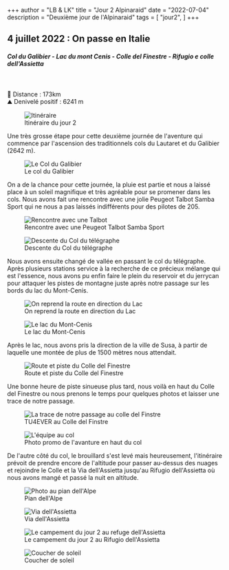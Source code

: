 +++
author = "LB & LK"
title = "Jour 2 Alpinaraid"
date = "2022-07-04"
description = "Deuxième jour de l'Alpinaraid"
tags = [
    "jour2",
]
+++

## 4 juillet 2022 : On passe en Italie
##### Col du Galibier - Lac du mont Cenis - Colle del Finestre - Rifugio e colle dell'Assietta
<br />

📏 Distance : 173km<br />
⛰️ Denivelé positif : 6241 m

<figure>
    <img loading="lazy" class="image-article" src="/images/day2/map2.jpg" alt="Itinéraire">
    <figcaption class="figure-caption">Itinéraire du jour 2</figcaption>
</figure>

Une très grosse étape pour cette deuxième journée de l'aventure qui commence par l'ascension des traditionnels cols du Lautaret et du Galibier (2642 m).

<figure>
    <img loading="lazy" class="image-article" src="/images/day2/IMG_0127.jpg" alt="Le Col du Galibier">
    <figcaption class="figure-caption">Le col du Galibier</figcaption>
</figure>

On a de la chance pour cette journée, la pluie est partie et nous a laissé place à un soleil magnifique et très agréable pour se promener dans les cols. Nous avons fait une rencontre avec une jolie Peugeot Talbot Samba Sport qui ne nous a pas laissés indifférents pour des pilotes de 205.

<figure>
    <img loading="lazy" class="image-article" src="/images/day2/IMG_0130.jpg" alt="Rencontre avec une Talbot">
    <figcaption class="figure-caption">Rencontre avec une Peugeot Talbot Samba Sport</figcaption>
</figure>
<figure>
    <img loading="lazy" class="image-article" src="/images/day2/IMG_0157.jpg" alt="Descente du Col du télégraphe">
    <figcaption class="figure-caption">Descente du Col du télégraphe</figcaption>
</figure>

Nous avons ensuite changé de vallée en passant le col du télégraphe. Après plusieurs stations service à la recherche de ce précieux mélange qui est l'essence, nous avons pu enfin faire le plein du reservoir et du jerrycan pour attaquer les pistes de montagne juste après notre passage sur les bords du lac du Mont-Cenis.

<figure>
    <img loading="lazy" class="image-article" src="/images/day2/J2_(2).jpg" alt="On reprend la route en direction du Lac">
    <figcaption class="figure-caption">On reprend la route en direction du Lac</figcaption>
</figure>
<figure>
    <img loading="lazy" class="image-article" src="/images/day2/J2_(6).jpg" alt="Le lac du Mont-Cenis">
    <figcaption class="figure-caption">Le lac du Mont-Cenis</figcaption>
</figure>

Après le lac, nous avons pris la direction de la ville de Susa, à partir de laquelle une montée de plus de 1500 mètres nous attendait. 

<figure>
    <img loading="lazy" class="image-article" src="/images/day2/j2_assiette.png" alt="Route et piste du Colle del Finestre">
    <figcaption class="figure-caption">Route et piste du Colle del Finestre</figcaption>
</figure>

Une bonne heure de piste sinueuse plus tard, nous voilà en haut du Colle del Finestre ou nous prenons le temps pour quelques photos et laisser une trace de notre passage.

<figure>
    <img loading="lazy" class="image-article" src="/images/day2/IMG_0183.jpg" alt="La trace de notre passage au colle del Finstre">
    <figcaption class="figure-caption">TU4EVER au Colle del Finstre</figcaption>
</figure>
<figure>
    <img loading="lazy" class="image-article" src="/images/day2/J2_(1).jpg" alt="L'équipe au col">
    <figcaption class="figure-caption">Photo promo de l'avanture en haut du col</figcaption>
</figure>

De l'autre côté du col, le brouillard s'est levé mais heureusement, l'itinéraire prévoit de prendre encore de l'altitude pour passer au-dessus des nuages et rejoindre le Colle et la Via dell'Assietta jusqu'au Rifugio dell'Assietta où nous avons mangé et passé la nuit en altitude.

<figure>
    <img loading="lazy" class="image-article" src="/images/day2/IMG_0188.jpg" alt="Photo au pian dell'Alpe">
    <figcaption class="figure-caption">Pian dell'Alpe</figcaption>
</figure>
<figure>
    <img loading="lazy" class="image-article" src="/images/day2/IMG_0212.jpg" alt="Via dell'Assietta">
    <figcaption class="figure-caption">Via dell'Assietta</figcaption>
</figure>
<figure>
    <img loading="lazy" class="image-article" src="/images/day2/IMG_0221.jpg" alt="Le campement du jour 2 au refuge dell'Assietta">
    <figcaption class="figure-caption">Le campement du jour 2 au Rifugio dell'Assietta</figcaption>
</figure>
<figure>
    <img loading="lazy" class="image-article" src="/images/day2/IMG_0225.jpg" alt="Coucher de soleil">
    <figcaption class="figure-caption">Coucher de soleil</figcaption>
</figure>